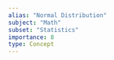 ```yaml
---
alias: "Normal Distribution"
subject: "Math"
subset: "Statistics"
importance: 8
type: Concept
---
```


